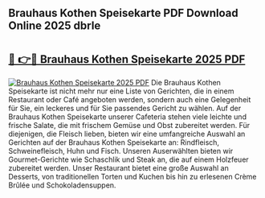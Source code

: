 ## Brauhaus Kothen Speisekarte PDF Download Online 2025 dbrIe

# <h2><a href="http://gc971ks.nevu.top/?p=Brauhaus+Kothen+Speisekarte">🔗 👉🔴 Brauhaus Kothen Speisekarte 2025 PDF</a></h2>

[![Brauhaus Kothen Speisekarte 2025 PDF](https://i.imgur.com/dBaPXMq.png)](http://gc971ks.nevu.top/?p=Brauhaus+Kothen+Speisekarte)
Die Brauhaus Kothen Speisekarte ist nicht mehr nur eine Liste von Gerichten, die in einem Restaurant oder Café angeboten werden, sondern auch eine Gelegenheit für Sie, ein leckeres und für Sie passendes Gericht zu wählen. Auf der Brauhaus Kothen Speisekarte unserer Cafeteria stehen viele leichte und frische Salate, die mit frischem Gemüse und Obst zubereitet werden. Für diejenigen, die Fleisch lieben, bieten wir eine umfangreiche Auswahl an Gerichten auf der Brauhaus Kothen Speisekarte an: Rindfleisch, Schweinefleisch, Huhn und Fisch. Unseren Auserwählten bieten wir Gourmet-Gerichte wie Schaschlik und Steak an, die auf einem Holzfeuer zubereitet werden. Unser Restaurant bietet eine große Auswahl an Desserts, von traditionellen Torten und Kuchen bis hin zu erlesenen Crème Brûlée und Schokoladensuppen.
